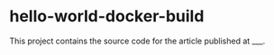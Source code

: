 # hello-world-docker-build

This project contains the source code for the article published at ___.
